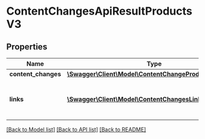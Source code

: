 # ContentChangesApiResultProductsV3

## Properties
Name | Type | Description | Notes
------------ | ------------- | ------------- | -------------
**content_changes** | [**\Swagger\Client\Model\ContentChangeProductsV3[]**](ContentChangeProductsV3.md) |  | [optional] 
**links** | [**\Swagger\Client\Model\ContentChangesLinkProductsV3[]**](ContentChangesLinkProductsV3.md) | a list of links that can be used for pagination. | [optional] 

[[Back to Model list]](../../README.md#documentation-for-models) [[Back to API list]](../../README.md#documentation-for-api-endpoints) [[Back to README]](../../README.md)

